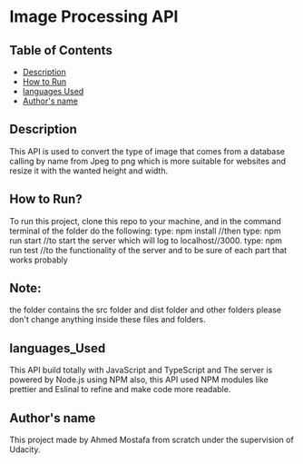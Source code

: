 
# Image Processing API

## Table of Contents

* [Description](#Description)
* [How to Run](#How_to_run)
* [languages Used](#languages_Used)
* [Author's name](#Author's_name)


## Description


This API is used to convert the type of image that comes from a database calling by name from Jpeg to png which is more suitable for websites and resize it with the wanted height and width.

## How to Run?
 To run this project, clone this repo to your machine, and in the command terminal of the folder do the following:
 type: npm install     //then
 type: npm run start   //to start the server which will log to localhost//3000. 
 type: npm  run test   //to the functionality of the server and to be sure of each part that works probably   

## Note:
the folder contains the src folder and dist folder and other folders please don't change anything inside these files and folders.

## languages_Used

This API build totally with JavaScript and TypeScript and The server is powered by Node.js using NPM
also, this API used  NPM  modules like prettier and Eslinal to refine and make code more readable.
 
 
 ## Author's name
 This project made by Ahmed Mostafa from scratch under the supervision of Udacity.

